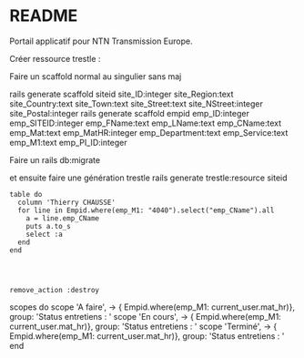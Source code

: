 # README

Portail applicatif pour NTN Transmission Europe.

  Créer ressource trestle :

  Faire un scaffold normal au singulier sans maj

  rails generate scaffold siteid site_ID:integer site_Region:text site_Country:text site_Town:text site_Street:text site_NStreet:integer site_Postal:integer
rails generate scaffold empid emp_ID:integer emp_SITEID:integer emp_FName:text emp_LName:text emp_CName:text emp_Mat:text emp_MatHR:integer emp_Department:text emp_Service:text emp_M1:text emp_PI_ID:integer 

  Faire un rails db:migrate

  et ensuite faire une génération trestle
  rails generate trestle:resource siteid



    table do
      column 'Thierry CHAUSSE'
      for line in Empid.where(emp_M1: "4040").select("emp_CName").all
        a = line.emp_CName
        puts a.to_s
        select :a
      end
    end




    remove_action :destroy
  scopes do
    scope 'A faire', -> { Empid.where(emp_M1: current_user.mat_hr)}, group: 'Status entretiens : '
    scope 'En cours', -> { Empid.where(emp_M1: current_user.mat_hr)}, group: 'Status entretiens : '
    scope 'Terminé', -> { Empid.where(emp_M1: current_user.mat_hr)}, group: 'Status entretiens : '
  end
  